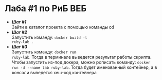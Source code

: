 <h1>Лаба #1 по РиБ ВЕБ</h1>

- <b><i>Шаг #1</i></b><br />
Зайти в каталог проекта с помощью команды cd
- <b><i>Шаг #2</i></b><br />
Запустить команду: <code>docker build -t ruby-lab .</code>
- <b><i>Шаг #3</i></b> <br />
Запустить команду: <code>docker run ruby-lab</code>. Тогда в терминале выведется результат работы скрипта. <br />
Чтобы запустить из-под докера, можно рописать команду: <code>docker run -d --name lab ruby-lab</code>. Тогда будет именованный контейнер, а в консоли выведется хеш-код контейнера
